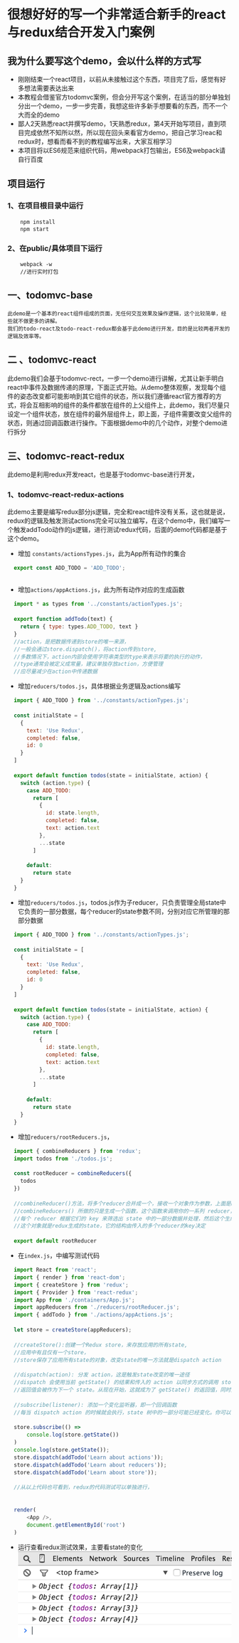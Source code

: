 # 很想好好的写一个非常适合新手的react与redux结合开发入门案例

## 我为什么要写这个demo，会以什么样的方式写
 * 刚刚结束一个react项目，以前从未接触过这个东西，项目完了后，感觉有好多想法需要表达出来
 * 本教程会借鉴官方todomvc案例，但会分开写这个案例，在适当的部分单独划分出一个demo，一步一步完善，我想这些许多新手想要看的东西，而不一个大而全的demo
 * 鄙人2天熟悉react并撰写demo，1天熟悉redux，第4天开始写项目，直到项目完成依然不知所以然，所以现在回头来看官方demo，把自己学习reac和redux时，想看而看不到的教程编写出来，大家互相学习
 * 本项目将以ES6规范来组织代码，用webpack打包输出，ES6及webpack请自行百度

## 项目运行
### 1、在项目根目录中运行
```  
    npm install
    npm start  
```  
### 2、在public/具体项目下运行  
```  
    webpack -w
    //进行实时打包
```

## 一、todomvc-base  
```
此demo是一个基本的react组件组成的页面，无任何交互效果及操作逻辑，这个比较简单，经些就不做更多的讲解。
我们的todo-react及todo-react-redux都会基于此demo进行开发，目的是比较两者开发的逻辑及效率等。  
```

## 二 、todomvc-react  
此demo我们会基于todomvc-rect，一步一个demo进行讲解，尤其让新手明白react中事件及数据传递的原理，下面正式开始。从demo整体观察，发现每个组件的姿态改变都可能影响到其它组件的状态，所以我们遵循react官方推荐的方式，将会互相影响的组件的条件都放在组件的上父组件上，此demo，我们尽量只设定一个组件状态，放在组件的最外层组件上，即<App />上面，子组件需要改变父组件的状态，则通过回调函数进行操作。下面根据demo中的几个动作，对整个demo进行拆分

## 三、todomvc-react-redux
此demo是利用redux开发react，也是基于todomvc-base进行开发，  

### 1、todomvc-react-redux-actions  
此demo主要是编写redux部分js逻辑，完全和react组件没有关系，这也就是说，redux的逻辑及触发测试actions完全可以独立编写，在这个demo中，我们编写一个触发addTodo动作的js逻辑，进行测试redux代码，后面的demo代码都是基于这个demo。  
  * 增加 `constants/actionsTypes.js`，此为App所有动作的集合  
  ```javascript  
	export const ADD_TODO = 'ADD_TODO';
	
  ```

  * 增加`actions/appActions.js`，此为所有动作对应的生成函数  
  ```javascript  
    import * as types from '../constants/actionTypes.js';

	export function addTodo(text) {
	  return { type: types.ADD_TODO, text }
	}
	//action，是把数据传递到store的唯一来源，
	//一般会通过store.dispatch()，将action传到store,
	//多数情况下，action内部会使用字符串类型的type来表示将要的执行的动作，
	//type通常会被定义成常量，建议单独存放action，方便管理
	//应尽量减少在action中传递数据
  ```  

  * 增加`reducers/todos.js`，具体根据业务逻辑及actions编写  
  ```javascript  
	import { ADD_TODO } from '../constants/actionTypes.js';

	const initialState = [
	  {
	    text: 'Use Redux',
	    completed: false,
	    id: 0
	  }
	]

	export default function todos(state = initialState, action) {
	  switch (action.type) {
	    case ADD_TODO:
	      return [
	        {
	          id: state.length,
	          completed: false,
	          text: action.text
	        }, 
	        ...state
	      ]

	    default:
	      return state
	  }
	}
  ```   

  * 增加`reducers/todos.js`，todos.js作为子reducer，只负责管理全局state中它负责的一部分数据，每个reducer的state参数不同，分别对应它所管理的那部分数据  
  ```javascript  
	import { ADD_TODO } from '../constants/actionTypes.js';

	const initialState = [
	  {
	    text: 'Use Redux',
	    completed: false,
	    id: 0
	  }
	]

	export default function todos(state = initialState, action) {
	  switch (action.type) {
	    case ADD_TODO:
	      return [
	        {
	          id: state.length,
	          completed: false,
	          text: action.text
	        }, 
	        ...state
	      ]

	    default:
	      return state
	  }
	}
  ```    

  * 增加`reducers/rootReducers.js`， 
  ```javascript  
	import { combineReducers } from 'redux';
	import todos from './todos.js';

	const rootReducer = combineReducers({
	  todos
	})

	//combineReducer()方法，将多个reducer合并成一个，接收一个对象作为参数，上面是ES6的对象的写法，它与combineReducers({todos:todos})一样。
	//combineReducers() 所做的只是生成一个函数，这个函数来调用你的一系列 reducer，
	//每个 reducer 根据它们的 key 来筛选出 state 中的一部分数据并处理，然后这个生成的函数所有 reducer 的结果合并成一个大的对象。
	//这个对象就是redux生成的state，它的结构由传入的多个reducer的key决定

	export default rootReducer
  ```  

  * 在`index.js`，中编写测试代码  
  ```javascript  
	import React from 'react';
	import { render } from 'react-dom';
	import { createStore } from 'redux';
	import { Provider } from 'react-redux';
	import App from './containers/App.js';
	import appReducers from './reducers/rootReducer.js';
	import { addTodo } from './actions/appActions.js';

	let store = createStore(appReducers);

	//createStore():创建一个Redux store，来存放应用的所有state,
	//应用中有且仅有一个store，
	//store保存了应用所有state的对象，改变state的唯一方法就是dispatch action

	//dispatch(action): 分发 action，这是触发state改变的唯一途径
	//dispatch 会使用当前 getState() 的结果和传入的 action 以同步方式的调用 store 的 reduce 函数。
	//返回值会被作为下一个 state。从现在开始，这就成为了 getState() 的返回值，同时变化监听器(change listener)会被触发。
	
	//subscribe(listener): 添加一个变化监听器，即一个回调函数
	//每当 dispatch action 的时候就会执行，state 树中的一部分可能已经变化。你可以在回调函数里调用 getState() 来拿到当前 state。

	store.subscribe(() => 
		console.log(store.getState())
	)
	console.log(store.getState());
	store.dispatch(addTodo('Learn about actions'));
	store.dispatch(addTodo('Learn about reducers'));
	store.dispatch(addTodo('Learn about store'));
	
	//从以上代码也可看到，redux的代码测试可以单独进行，


	render(
		<App />,
		document.getElementById('root')
	)
  ```  

  * 运行查看redux测试效果，主要看state的变化  
  ![redux测试效果][1]  



















  [1]:/demo-images/m1.png

  

